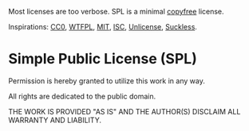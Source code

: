 Most licenses are too verbose.
SPL is a minimal [copyfree](http://copyfree.org/) license.

Inspirations:
[CC0](https://creativecommons.org/publicdomain/zero/1.0/legalcode.txt),
[WTFPL](http://www.wtfpl.net/txt/copying/),
[MIT](https://opensource.org/licenses/MIT),
[ISC](https://opensource.org/licenses/ISC),
[Unlicense](https://unlicense.org/),
[Suckless](https://suckless.org/).

Simple Public License (SPL)
===========================
Permission is hereby granted to utilize this work in any way.

All rights are dedicated to the public domain.

THE WORK IS PROVIDED "AS IS" AND THE AUTHOR(S) DISCLAIM ALL WARRANTY AND
LIABILITY.
